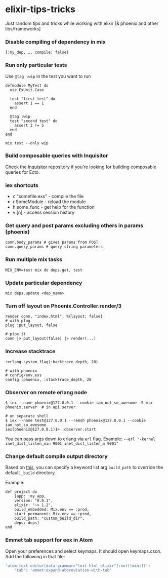 # elixir-tips-tricks
Just random tips and tricks while working with elixir [&amp; phoenix and other libs/frameworks]


### Disable compiling of dependency in mix
```
{:my_dep, …, compile: false}
```

### Run only particular tests

Use `@tag :wip` in the test you want to run
```
defmodule MyTest do
  use ExUnit.Case
  
  test "first test" do
    assert 1 == 1
  end
  
  @tag :wip
  test "second test" do
    assert 3 != 5
  end
end
```

```
mix test --only wip
```

### Build composable queries with Inquisitor
Check the [Inquisitor](https://github.com/DockYard/inquisitor) repository if you're looking for building composable queries for Ecto.

### iex shortcuts
- c "somefile.exs" - compile the file
- r SomeModule - reload the module
- h some_func - get help for the function
- v [n] - access session history

### Get query and post params excluding others in params (phoenix)

```
conn.body_params # gives params from POST
conn.query_params # query string parameters
```

### Run multiple mix tasks

```
MIX_ENV=test mix do deps.get, test
```

### Update particular dependency

```
mix deps.update <dep_name>
```

### Turn off layout on Phoenix.Controller.render/3

```
render conn, "index.html", %{layout: false}
# with plug
plug :put_layout, false

# pipe it
conn |> put_layout(false) |> render(...)
```

### Increase stacktrace

```
:erlang.system_flag(:backtrace_depth, 20)

# with phoenix
# config/env.exs
config :phoenix, :stacktrace_depth, 20
```

### Observer on remote erlang node

```
$ iex --name phoenix@127.0.0.1 --cookie iam_not_so_awesome -S mix phoenix.server  # in api server

# on separate shell
$ iex --name test@127.0.0.1 --remsh phoenix@127.0.0.1 --cookie iam_not_so_awesome
iex(phoenix@127.0.0.1)1> :observer.start
```

You can pass args down to erlang via `erl` flag.
Example: `--erl "-kernel inet_dist_listen_min 9001 inet_dist_listen_m 9001"`

### Change default compile output directory

Based on [this](https://github.com/elixir-lang/elixir/blob/4e648199f18ee3be8addab82c951b9e2dd82f885/lib/mix/lib/mix/tasks/new.ex#L286), you can specify a keyword list arg `build_path` to override the default `_build` directory.

Example:

    def project do
        [app: :my_app,
        version: "0.0.1",
        elixir: "~> 1.2",
        build_embedded: Mix.env == :prod,
        start_permanent: Mix.env == :prod,
        build_path: "custom_build_dir",
        deps: deps]
    end

### Emmet tab support for eex in Atom

Open your preferences and select keymaps. It should open keymaps.cson. Add the following in that file:

```coffeescript
'atom-text-editor[data-grammar="text html elixir"]:not([mini])':
    'tab': 'emmet:expand-abbreviation-with-tab'
```
